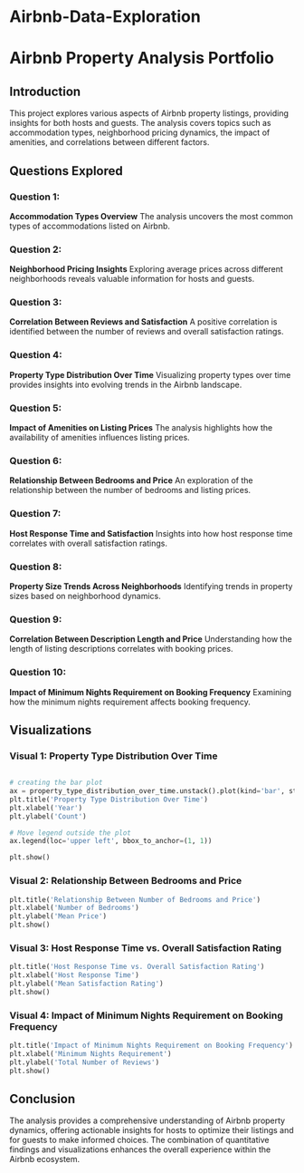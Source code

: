 # Airbnb-Data-Exploration
# Airbnb Property Analysis Portfolio

## Introduction
This project explores various aspects of Airbnb property listings, providing insights for both hosts and guests. The analysis covers topics such as accommodation types, neighborhood pricing dynamics, the impact of amenities, and correlations between different factors.

## Questions Explored
### Question 1:
**Accommodation Types Overview**
The analysis uncovers the most common types of accommodations listed on Airbnb.

### Question 2:
**Neighborhood Pricing Insights**
Exploring average prices across different neighborhoods reveals valuable information for hosts and guests.

### Question 3:
**Correlation Between Reviews and Satisfaction**
A positive correlation is identified between the number of reviews and overall satisfaction ratings.

### Question 4:
**Property Type Distribution Over Time**
Visualizing property types over time provides insights into evolving trends in the Airbnb landscape.

### Question 5:
**Impact of Amenities on Listing Prices**
The analysis highlights how the availability of amenities influences listing prices.

### Question 6:
**Relationship Between Bedrooms and Price**
An exploration of the relationship between the number of bedrooms and listing prices.

### Question 7:
**Host Response Time and Satisfaction**
Insights into how host response time correlates with overall satisfaction ratings.

### Question 8:
**Property Size Trends Across Neighborhoods**
Identifying trends in property sizes based on neighborhood dynamics.

### Question 9:
**Correlation Between Description Length and Price**
Understanding how the length of listing descriptions correlates with booking prices.

### Question 10:
**Impact of Minimum Nights Requirement on Booking Frequency**
Examining how the minimum nights requirement affects booking frequency.

## Visualizations
### Visual 1: Property Type Distribution Over Time

```python import matplotlib.pyplot as plt

# creating the bar plot
ax = property_type_distribution_over_time.unstack().plot(kind='bar', stacked=True, figsize=(12, 6))
plt.title('Property Type Distribution Over Time')
plt.xlabel('Year')
plt.ylabel('Count')

# Move legend outside the plot
ax.legend(loc='upper left', bbox_to_anchor=(1, 1))

plt.show()
```
### Visual 2: Relationship Between Bedrooms and Price

```python bedroom_price_analysis.plot(kind='bar', figsize=(12, 6), color='coral')
plt.title('Relationship Between Number of Bedrooms and Price')
plt.xlabel('Number of Bedrooms')
plt.ylabel('Mean Price')
plt.show()
```

### Visual 3: Host Response Time vs. Overall Satisfaction Rating

```python rounded_response_time_rating_analysis.plot(kind='bar', figsize=(12, 6), color='lightgreen')
plt.title('Host Response Time vs. Overall Satisfaction Rating')
plt.xlabel('Host Response Time')
plt.ylabel('Mean Satisfaction Rating')
plt.show()
```


### Visual 4: Impact of Minimum Nights Requirement on Booking Frequency

```python minimum_nights_analysis.plot(kind='bar', figsize=(12, 6), color='orange')
plt.title('Impact of Minimum Nights Requirement on Booking Frequency')
plt.xlabel('Minimum Nights Requirement')
plt.ylabel('Total Number of Reviews')
plt.show()
```

## Conclusion
The analysis provides a comprehensive understanding of Airbnb property dynamics, offering actionable insights for hosts to optimize their listings and for guests to make informed choices. 
The combination of quantitative findings and visualizations enhances the overall experience within the Airbnb ecosystem.


